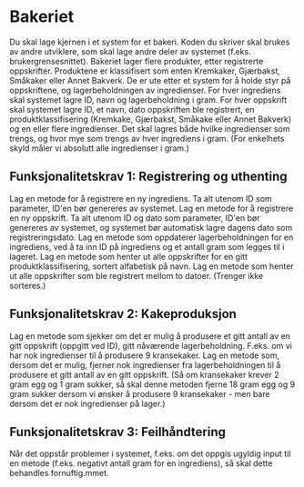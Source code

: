 # Bakeriet
Du skal lage kjernen i et system for et bakeri. Koden du skriver skal brukes av andre utviklere, som skal lage andre deler av systemet (f.eks. brukergrensesnittet).
Bakeriet lager flere produkter, etter registrerte oppskrifter. Produktene er klassifisert som enten Kremkaker, Gjærbakst, Småkaker eller Annet Bakverk. De er ute etter et system for å holde styr på oppskriftene, og lagerbeholdningen av ingredienser.
For hver ingrediens skal systemet lagre ID, navn og lagerbeholdning i gram.
For hver oppskrift skal systemet lagre ID, et navn, dato oppskriften ble registrert, en produktklassifisering (Kremkake, Gjærbakst, Småkake eller Annet Bakverk) og en eller flere ingredienser. Det skal lagres både hvilke ingredienser som trengs, og hvor mye som trengs av hver ingrediens i gram. (For enkelhets skyld måler vi absolutt alle ingredienser i gram.)

## Funksjonalitetskrav 1: Registrering og uthenting
Lag en metode for å registrere en ny ingrediens. Ta alt utenom ID som parameter, ID'en bør genereres av systemet.
Lag en metode for å registrere en ny oppskrift. Ta alt utenom ID og dato som parameter, ID'en bør genereres av systemet, og systemet bør automatisk lagre dagens dato som registreringsdato.
Lag en metode som oppdaterer lagerbeholdningen for en ingrediens, ved å ta inn ID på ingrediens og et antall gram som legges til i lageret.
Lag en metode som henter ut alle oppskrifter for en gitt produktklassifisering, sortert alfabetisk på navn.
Lag en metode som henter ut alle oppskrifter som ble registrert mellom to datoer. (Trenger ikke sorteres.)

## Funksjonalitetskrav 2: Kakeproduksjon
Lag en metode som sjekker om det er mulig å produsere et gitt antall av en gitt oppskrift (oppgitt ved ID), gitt nåværende lagerbeholdning. F.eks. om vi har nok ingredienser til å produsere 9 kransekaker.
Lag en metode som, dersom det er mulig, fjerner nok ingredienser fra lagerbeholdningen til å produsere et gitt antall av en gitt oppskrift. (Så om kransekaker krever 2 gram egg og 1 gram sukker, så skal denne metoden fjerne 18 gram egg og 9 gram sukker dersom vi ønsker å produsere 9 kransekaker - men bare dersom det er nok ingredienser på lager.)

## Funksjonalitetskrav 3: Feilhåndtering
Når det oppstår problemer i systemet, f.eks. om det oppgis ugyldig input til en metode (f.eks. negativt antall gram for en ingrediens), så skal dette behandles fornuftig.mmet.
